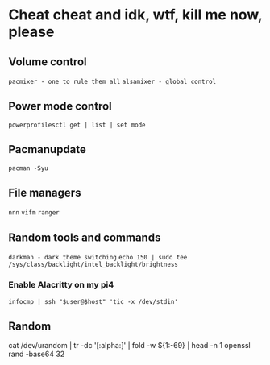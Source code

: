 # Cheat cheat and idk, wtf, kill me now, please

## Volume control
```pacmixer - one to rule them all```
```alsamixer - global control```

## Power mode control
```powerprofilesctl get | list | set mode```

## Pacmanupdate
```pacman -Syu```

## File managers
`nnn`
`vifm`
`ranger`

## Random tools and commands
```darkman - dark theme switching```
```echo 150 | sudo tee /sys/class/backlight/intel_backlight/brightness```
### Enable Alacritty on my pi4
```infocmp | ssh "$user@$host" 'tic -x /dev/stdin'```

## Random
cat /dev/urandom | tr -dc '[:alpha:]' | fold -w ${1:-69} | head -n 1
openssl rand -base64 32

